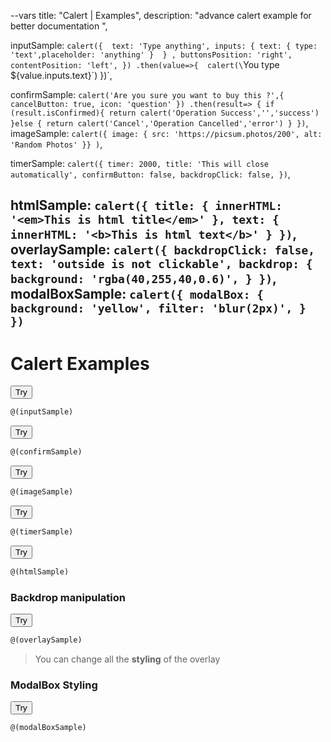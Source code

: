 --vars
title: "Calert | Examples",
description: "advance calert example for better documentation ",

inputSample: `calert({ 
    text: 'Type anything',
    inputs: { text: { type: 'text',placeholder: 'anything' }  } ,
    buttonsPosition: 'right',
    contentPosition: 'left',
  })
  .then(value=>{ 
    calert(\`You type \${value.inputs.text}\`)
  })`,

confirmSample: `
  calert('Are you sure you want to buy this ?',{
    cancelButton: true,
    icon: 'question'
  })
  .then(result=> {
    if (result.isConfirmed){
      return calert('Operation Success','','success')
    }else {
      return calert('Cancel','Operation Cancelled','error')
    }
  })
`,
imageSample: `calert({
  image: {
    src: 'https://picsum.photos/200',
    alt: 'Random Photos'
  }}
)`,

timerSample: `calert({
  timer: 2000,
  title: 'This will close automatically',
  confirmButton: false,
  backdropClick: false,
})`,

htmlSample: `calert({
  title: {
    innerHTML: '<em>This is html title</em>'
  },
  text: {
    innerHTML: '<b>This is html text</b>'
  }
})`,
overlaySample: `calert({
  backdropClick: false,
  text: 'outside is not clickable',
  backdrop: {
    background: 'rgba(40,255,40,0.6)',
  }
})`,
modalBoxSample: `calert({
  modalBox: {
    background: 'yellow',
    filter: 'blur(2px)',
  }
})`
--

# Calert Examples

<div class="sample-container">

<button onclick="@(inputSample)" class="ca-btn ca-btn-primary">Try</button>

```javascript
@(inputSample)
```

</div>

<div class="sample-container">

<button onclick="@(confirmSample)" class="ca-btn ca-btn-primary">Try</button>

```javascript
@(confirmSample)
```

</div>

<div class="sample-container">

<button onclick="@(imageSample)" class="ca-btn ca-btn-primary">Try</button>

```javascript
@(imageSample)
```

</div>

<div class="sample-container">

<button onclick="@(timerSample)" class="ca-btn ca-btn-primary">Try</button>

```javascript
@(timerSample)
```

</div>

<div class="sample-container">

<button onclick="@(htmlSample)" class="ca-btn ca-btn-primary">Try</button>

```javascript
@(htmlSample)
```


</div>

### Backdrop manipulation

<div class="sample-container">

<button onclick="@(overlaySample)" class="ca-btn ca-btn-primary">Try</button>

```javascript
@(overlaySample)
```

</div>

> You can change all the **styling** of the overlay

### ModalBox Styling

<div class="sample-container">

<button onclick="@(modalBoxSample)" class="ca-btn ca-btn-primary">Try</button>

```javascript
@(modalBoxSample)
```

</div>

